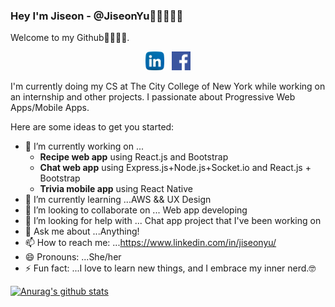 ### Hey I'm Jiseon - @JiseonYu👋🏻👩🏻‍💻

Welcome to my Github🙌🏻🙌🏻. 

<p align='center'>
<a href="https://www.linkedin.com/in/jiseonyu/"><img height="30" src="https://github.com/JiseonYu/JiseonYu/blob/master/Images/linkedin.png"></a>&nbsp;&nbsp;
<a href="https://www.facebook.com/profile.php?id=100013556883059"><img height="30" src="https://github.com/JiseonYu/JiseonYu/blob/master/Images/facebook.png"></a>
</p>

I'm currently doing my CS at The City College of New York while working on an internship and other projects. I passionate about Progressive Web Apps/Mobile Apps. 


Here are some ideas to get you started:

- 🔭 I’m currently working on ...
  - <strong>Recipe web app</strong> using React.js and Bootstrap
  - <strong>Chat web app</strong> using Express.js+Node.js+Socket.io and React.js + Bootstrap
  - <strong>Trivia mobile app</strong> using React Native
- 🌱 I’m currently learning ...AWS && UX Design 
- 👯 I’m looking to collaborate on ... Web app developing 
- 🤔 I’m looking for help with ... Chat app project that I've been working on
- 💬 Ask me about ...Anything! 
- 📫 How to reach me: ...https://www.linkedin.com/in/jiseonyu/
- 😄 Pronouns: ...She/her
- ⚡ Fun fact: ...I love to learn new things, and I embrace my inner nerd.🤓

[![Anurag's github stats](https://github-readme-stats.vercel.app/api?username=JiseonYu&show_icons=true&theme=dracula)](https://github.com/anuraghazra/github-readme-stats)
